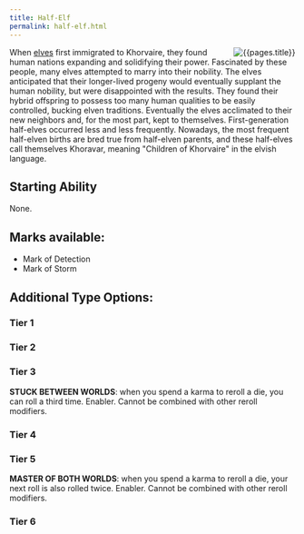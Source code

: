 ```yaml
---
title: Half-Elf
permalink: half-elf.html
---
```


<img src='images/races/{{page.title}}.png' alt='{{pages.title}}' style="float:right">

When [elves](elf.html) first immigrated to Khorvaire, they found human nations expanding and solidifying their power. Fascinated by these people, many elves attempted to marry into their nobility. The elves anticipated that their longer-lived progeny would eventually supplant the human nobility, but were disappointed with the results. They found their hybrid offspring to possess too many human qualities to be easily controlled, bucking elven traditions.
Eventually the elves acclimated to their new neighbors and, for the most part, kept to themselves. First-generation half-elves occurred less and less frequently. Nowadays, the most frequent half-elven births are bred true from half-elven parents, and these half-elves call themselves Khoravar, meaning "Children of Khorvaire" in the elvish language.

## Starting Ability
None.

## Marks available:
- Mark of Detection
- Mark of Storm

## Additional Type Options:

### Tier 1


### Tier 2

### Tier 3
**STUCK BETWEEN WORLDS**: when you spend a karma to reroll a die, you can roll a third time. Enabler. Cannot be combined with other reroll modifiers.

### Tier 4

### Tier 5
**MASTER OF BOTH WORLDS**: when you spend a karma to reroll a die, your next roll is also rolled twice. Enabler. Cannot be combined with other reroll modifiers.

### Tier 6

